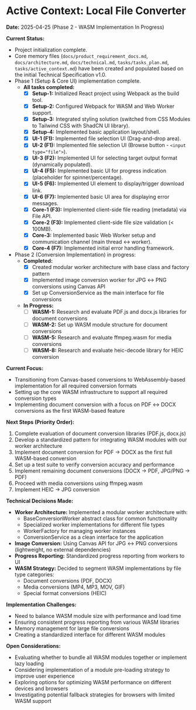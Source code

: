 # Active Context: Local File Converter

**Date:** 2025-04-25 (Phase 2 - WASM Implementation In Progress)

**Current Status:**

- Project initialization complete.
- Core memory files (`docs/product_requirement_docs.md`, `docs/architecture.md`, `docs/technical.md`, `tasks/tasks_plan.md`, `tasks/active_context.md`) have been created and populated based on the initial Technical Specification v1.0.
- Phase 1 (Setup & Core UI) implementation complete.
  - **All tasks completed:**
    - [x] **Setup-1:** Initialized React project using Webpack as the build tool.
    - [x] **Setup-2:** Configured Webpack for WASM and Web Worker support.
    - [x] **Setup-3:** Integrated styling solution (switched from CSS Modules to Tailwind CSS with ShadCN UI library).
    - [x] **Setup-4:** Implemented basic application layout/shell.
    - [x] **UI-1 (F1):** Implemented file selection UI (Drag-and-drop area).
    - [x] **UI-2 (F1):** Implemented file selection UI (Browse button - `<input type="file">`).
    - [x] **UI-3 (F2):** Implemented UI for selecting target output format (dynamically populated).
    - [x] **UI-4 (F5):** Implemented basic UI for progress indication (placeholder for spinner/percentage).
    - [x] **UI-5 (F6):** Implemented UI element to display/trigger download link.
    - [x] **UI-6 (F7):** Implemented basic UI area for displaying error messages.
    - [x] **Core-1 (F3):** Implemented client-side file reading (metadata) via File API.
    - [x] **Core-2 (F3):** Implemented client-side file size validation (< 100MB).
    - [x] **Core-3:** Implemented basic Web Worker setup and communication channel (main thread <-> worker).
    - [x] **Core-4 (F7):** Implemented initial error handling framework.

- Phase 2 (Conversion Implementation) in progress:
  - **Completed:**
    - [x] Created modular worker architecture with base class and factory pattern
    - [x] Implemented image conversion worker for JPG ↔ PNG conversions using Canvas API
    - [x] Set up ConversionService as the main interface for file conversions
  
  - **In Progress:**
    - [ ] **WASM-1:** Research and evaluate PDF.js and docx.js libraries for document conversions
    - [ ] **WASM-2:** Set up WASM module structure for document conversions
    - [ ] **WASM-5:** Research and evaluate ffmpeg.wasm for media conversions
    - [ ] **WASM-8:** Research and evaluate heic-decode library for HEIC conversion

**Current Focus:**

- Transitioning from Canvas-based conversions to WebAssembly-based implementation for all required conversion formats
- Setting up the core WASM infrastructure to support all required conversion types
- Implementing document conversion with a focus on PDF ↔ DOCX conversions as the first WASM-based feature

**Next Steps (Priority Order):**

1. Complete evaluation of document conversion libraries (PDF.js, docx.js)
2. Develop a standardized pattern for integrating WASM modules with our worker architecture
3. Implement document conversion for PDF → DOCX as the first full WASM-based conversion
4. Set up a test suite to verify conversion accuracy and performance
5. Implement remaining document conversions (DOCX → PDF, JPG/PNG → PDF)
6. Proceed with media conversions using ffmpeg.wasm
7. Implement HEIC → JPG conversion

**Technical Decisions Made:**

- **Worker Architecture:** Implemented a modular worker architecture with:
  - BaseConversionWorker abstract class for common functionality
  - Specialized worker implementations for different file types
  - WorkerFactory for managing worker instances
  - ConversionService as a clean interface for the application
- **Image Conversion:** Using Canvas API for JPG ↔ PNG conversions (lightweight, no external dependencies)
- **Progress Reporting:** Standardized progress reporting from workers to UI
- **WASM Strategy:** Decided to segment WASM implementations by file type categories:
  - Document conversions (PDF, DOCX)
  - Media conversions (MP4, MP3, MOV, GIF)
  - Special format conversions (HEIC)

**Implementation Challenges:**

- Need to balance WASM module size with performance and load time
- Ensuring consistent progress reporting from various WASM libraries
- Memory management for large file conversions
- Creating a standardized interface for different WASM modules

**Open Considerations:**

- Evaluating whether to bundle all WASM modules together or implement lazy loading
- Considering implementation of a module pre-loading strategy to improve user experience
- Exploring options for optimizing WASM performance on different devices and browsers
- Investigating potential fallback strategies for browsers with limited WASM support 